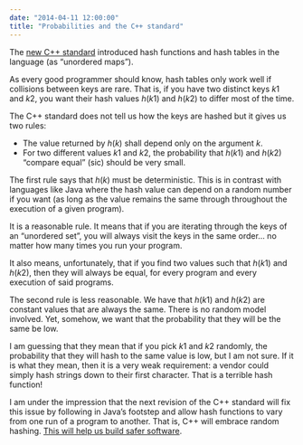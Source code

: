 ```yaml
---
date: "2014-04-11 12:00:00"
title: "Probabilities and the C++ standard"
---
```




The [new C++ standard](http://www.open-std.org/jtc1/sc22/wg21/docs/papers/2013/n3690.pdfâ€Ž) introduced hash functions and hash tables in the language (as &ldquo;unordered maps&rdquo;).

As every good programmer should know, hash tables only work well if collisions between keys are rare. That is, if you have two distinct keys <em>k</em>1 and <em>k</em>2, you want their hash values <em>h</em>(<em>k</em>1) and <em>h</em>(<em>k</em>2) to differ most of the time.

The C++ standard does not tell us how the keys are hashed but it gives us two rules:

- The value returned by <em>h</em>(<em>k</em>) shall depend only on the argument <em>k</em>.
- For two different values <em>k</em>1 and <em>k</em>2, the probability that <em>h</em>(<em>k</em>1) and <em>h</em>(<em>k</em>2) &ldquo;compare equal&rdquo; (sic) should be very small.


The first rule says that <em>h</em>(<em>k</em>) must be deterministic. This is in contrast with languages like Java where the hash value can depend on a random number if you want (as long as the value remains the same through throughout the execution of a given program).

It is a reasonable rule. It means that if you are iterating through the keys of an &ldquo;unordered set&rdquo;, you will always visit the keys in the same order&hellip; no matter how many times you run your program.

It also means, unfortunately, that if you find two values such that <em>h</em>(<em>k</em>1) and <em>h</em>(<em>k</em>2), then they will always be equal, for every program and every execution of said programs.

The second rule is less reasonable. We have that <em>h</em>(<em>k</em>1) and <em>h</em>(<em>k</em>2) are constant values that are always the same. There is no random model involved. Yet, somehow, we want that the probability that they will be the same be low.

I am guessing that they mean that if you pick <em>k</em>1 and <em>k</em>2 randomly, the probability that they will hash to the same value is low, but I am not sure. If it is what they mean, then it is a very weak requirement: a vendor could simply hash strings down to their first character. That is a terrible hash function!

I am under the impression that the next revision of the C++ standard will fix this issue by following in Java&rsquo;s footstep and allow hash functions to vary from one run of a program to another. That is, C++ will embrace random hashing. [This will help us build safer software](/lemire/blog/2012/01/17/use-random-hashing-if-you-care-about-security/).

